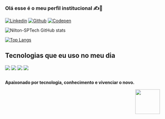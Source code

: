 ### Olá esse é o meu perfil institucional ✍️📜

[![Linkedin](https://img.shields.io/badge/LinkedIn-0077B5?style=for-the-badge&logo=linkedin&logoColor=white)](https://www.linkedin.com/in/nilton3923/)
[![Github](https://img.shields.io/badge/GitHub-100000?style=for-the-badge&logo=github&logoColor=white)](https://github.com/Nilton-3923)
[![Codepen](https://img.shields.io/badge/Codepen-000000?style=for-the-badge&logo=codepen&logoColor=white)](https://codepen.io/Nitch_)


![Nilton-SPTech GitHub stats](https://github-readme-stats.vercel.app/api?username=Nilton-SPTech&show_icons=true&theme=gruvbox)

[![Top Langs](https://github-readme-stats.vercel.app/api/top-langs/?username=Nilton-SPTech&layout=compact&theme=gruvbox)](https://github.com/anuraghazra/github-readme-stats)
## Tecnologias que eu uso no meu dia

<div style="display=inline_block">

  <img align="center" src="https://img.shields.io/badge/HTML5-E34F26?style=for-the-badge&logo=html5&logoColor=white">
  <img align="center" src="https://img.shields.io/badge/CSS3-1572B6?style=for-the-badge&logo=css3&logoColor=white">
  <img align="center" src="https://img.shields.io/badge/JavaScript-F7DF1E?style=for-the-badge&logo=javascript&logoColor=black">
  <img align="center" src="https://img.shields.io/badge/Node.js-43853D?style=for-the-badge&logo=node.js&logoColor=white">
</div>
<br>

<b>Apaixonado por tecnologia, conhecimento e vivenciar o novo.</b>
<br>

<a url="https://www.linkedin.com/school/sptechschool/">
  <img align="right" style="height: 80px; display:inline_block" src="https://www.sptech.school/assets/images/logos/sptech_logo.png">
</a>

